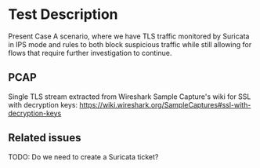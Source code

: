 # Test Description

Present Case A scenario, where we have TLS traffic monitored by Suricata in IPS
mode and rules to both block suspicious traffic while still allowing for flows
that require further investigation to continue.

## PCAP

Single TLS stream extracted from Wireshark Sample Capture's wiki for SSL with
decryption keys: https://wiki.wireshark.org/SampleCaptures#ssl-with-decryption-keys 

## Related issues

TODO: Do we need to create a Suricata ticket?

